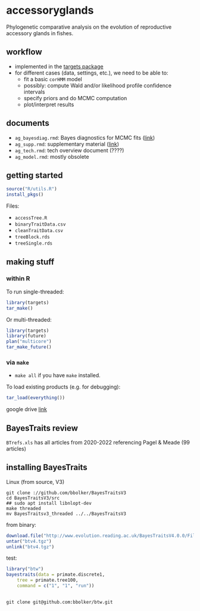 # accessoryglands

Phylogenetic comparative analysis on the evolution of reproductive accessory glands in fishes.

## workflow

- implemented in the [targets package](https://books.ropensci.org/targets/)
- for different cases (data, settings, etc.), we need to be able to:
   - fit a basic `corHMM` model
   - possibly: compute Wald and/or likelihood profile confidence intervals
   - specify priors and do MCMC computation
   - plot/interpret results

## documents

- `ag_bayesdiag.rmd`: Bayes diagnostics for MCMC fits ([link](http://www.math.mcmaster.ca/bolker/AG/ag_bayesdiag.html))
- `ag_supp.rmd`: supplementary material ([link](http://www.math.mcmaster.ca/bolker/AG/ag_supp.html))
- `ag_tech.rmd`: tech overview document (????)
- `ag_model.rmd`: mostly obsolete

## getting started

```r
source("R/utils.R")
install_pkgs()
```
Files:

- `accessTree.R`
- `binaryTraitData.csv`
- `cleanTraitData.csv`
- `treeBlock.rds`
- `treeSingle.rds`


## making stuff

### within R

To run single-threaded:

```r
library(targets)
tar_make()
```

Or multi-threaded:

```r
library(targets)
library(future)
plan("multicore")
tar_make_future()
```

### via `make`

- `make all` if you have `make` installed.

To load existing products (e.g. for debugging):

```r
tar_load(everything())
```

google drive [link](https://drive.google.com/drive/folders/1S5KwLDQavshwS8i0e9_g1jRiVUw8rnLO?usp=sharing)

## BayesTraits review

`BTrefs.xls` has all articles from 2020-2022 referencing Pagel & Meade (99 articles)

## installing BayesTraits

Linux (from source, V3)

```
git clone ://github.com/bbolker/BayesTraitsV3
cd BayesTraitsV3/src
## sudo apt install libnlopt-dev
make threaded
mv BayesTraitsv3_threaded ../../BayesTraitsV3
```

from binary:

```r
download.file("http://www.evolution.reading.ac.uk/BayesTraitsV4.0.0/Files/BayesTraitsV4.0.0-Linux.tar.gz", destfile = "btv4.tgz")
untar("btv4.tgz")
unlink("btv4.tgz")
```

test:

```r
library("btw")
bayestraits(data = primate.discrete1,
	tree = primate.tree100,
	command = c("1", "1", "run"))
```

##



```
git clone git@github.com:bbolker/btw.git
```
